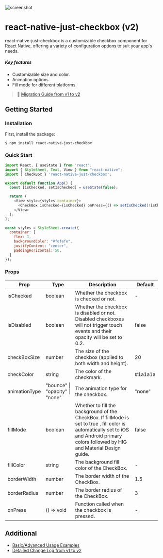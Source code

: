 ![screenshot](https://i.imgur.com/8ydX1ES.png)

# react-native-just-checkbox (v2)

react-native-just-checkbox is a customizable checkbox component for React Native, offering a variety of configuration options to suit your app's needs.

##### Key features

- Customizable size and color.
- Animation options.
- Fill mode for different platforms.

> 📌 [Migration Guide from v1 to v2](https://jinyoungjoh.gitbook.io/react-native-just-checkbox/migration-guide-v1-to-v2)

## Getting Started

### Installation

First, install the package:

```
$ npm install react-native-just-checkbox
```

### Quick Start

```javascript
import React, { useState } from 'react';
import { StyleSheet, Text, View } from "react-native";
import { CheckBox } 'react-native-just-checkbox';

export default function App() {
  const [isChecked, setIsChecked] = useState(false);

  return (
    <View style={styles.container}>
      <CheckBox isChecked={isChecked} onPress={() => setIsChecked(!isChecked)} />
    </View>
  );
};

const styles = StyleSheet.create({
  container: {
    flex: 1,
    backgroundColor: "#fefefe",
    justifyContent: "center",
    paddingHorizontal: 50,
  }
});

```

### Props

| Prop          | Type                            | Description                                                                                                                                                                               | Default |
| ------------- | ------------------------------- | ----------------------------------------------------------------------------------------------------------------------------------------------------------------------------------------- | ------- |
| isChecked     | boolean                         | Whether the checkbox is checked or not.                                                                                                                                                   | -       |
| isDisabled    | boolean                         | Whether the checkbox is disabled or not. Disabled checkboxes will not trigger touch events and their opacity will be set to 0.2.                                                          | false   |
| checkBoxSize  | number                          | The size of the checkbox (applied to both width and height).                                                                                                                              | 20      |
| checkColor    | string                          | The color of the checkmark.                                                                                                                                                               | #1a1a1a |
| animationType | "bounce" \| "opacity" \| "none" | The animation type for the checkbox.                                                                                                                                                      | "none"  |
| fillMode      | boolean                         | Whether to fill the background of the CheckBox. If fillMode is set to true , fill color is automatically set to iOS and Android primary colors followed by HIG and Material Design guide. | false   |
| fillColor     | string                          | The background fill color of the CheckBox.                                                                                                                                                | -       |
| borderWidth   | number                          | The border width of the CheckBox.                                                                                                                                                         | 1.5     |
| borderRadius  | number                          | The border radius of the CheckBox.                                                                                                                                                        | 3       |
| onPress       | () => void                      | Function called when the checkbox is pressed.                                                                                                                                             | -       |

## Additional

- [Basic/Advanced Usage Examples](https://jinyoungjoh.gitbook.io/react-native-just-checkbox/examples)
- [Detailed Change Log from v1 to v2](https://jinyoungjoh.gitbook.io/react-native-just-checkbox/change-log)
